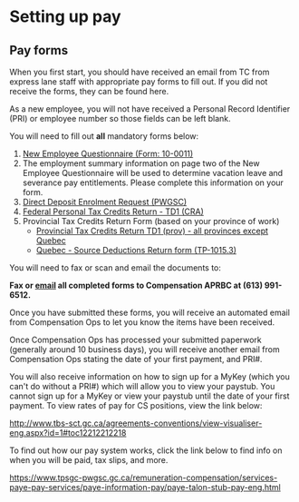 # Setting up pay #

## Pay forms ##
When you first start, you should have received an email from TC from express lane staff with appropriate pay forms to fill out. If you did not receive the forms, they can be found here.

As a new employee, you will not have received a Personal Record Identifier (PRI) or employee number so those fields can be left blank.

You will need to fill out **all** mandatory forms below:

1. [New Employee Questionnaire (Form: 10-0011)](http://tcapps/wwwdocs/Forms/10-0011_1510-06_BO_X.pdf) 
2. The employment summary information on page two of the New Employee Questionnaire will be used to determine vacation leave and severance pay entitlements. Please complete this information on your form.
3. [Direct Deposit Enrolment Request (PWGSC)](http://publiservice-app.pwgsc.gc.ca/forms/index.cfm?fuseaction=search.details&=e&display=6562)
4. [Federal Personal Tax Credits Return - TD1 (CRA)](https://www.canada.ca/en/revenue-agency/services/forms-publications/td1-personal-tax-credits-returns/td1-forms-pay-received-on-january-1-later/td1-personal-tax-credits-return.html)
5. Provincial Tax Credits Return Form (based on your province of work)  
    * [Provincial Tax Credits Return TD1 (prov) - all provinces except Quebec](https://www.canada.ca/en/revenue-agency/services/forms-publications/td1-personal-tax-credits-returns/td1-forms-pay-received-on-january-1-later.html)
    * [Quebec - Source Deductions Return form (TP-1015.3)](http://www.revenu.gouv.qc.ca/en/sepf/formulaires/tp/tp-1015_3.aspx)

You will need to fax or scan and email the documents to:

**Fax or [email](PayCompensationOpsAPRBC@tc.gc.ca) all completed forms to Compensation APRBC at (613) 991-6512.**

Once you have submitted these forms, you will receive an automated email from Compensation Ops to let you know the items have been received.

Once Compensation Ops has processed your submitted paperwork (generally around 10 business days), you will receive another email from Compensation Ops stating the date of your first payment, and PRI#. 

You will also receive information on how to sign up for a MyKey (which you can't do without a PRI#) which will allow you to view your paystub. You cannot sign up for a MyKey or view your paystub until the date of your first payment. 
To view rates of pay for CS positions, view the link below:

http://www.tbs-sct.gc.ca/agreements-conventions/view-visualiser-eng.aspx?id=1#toc12212212218

To find out how our pay system works, click the link below to find info on when you will be paid, tax slips, and more. 

https://www.tpsgc-pwgsc.gc.ca/remuneration-compensation/services-paye-pay-services/paye-information-pay/paye-talon-stub-pay-eng.html

